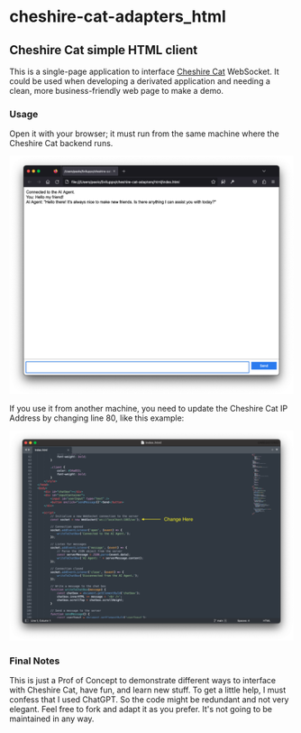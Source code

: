 # cheshire-cat-adapters_html
## Cheshire Cat simple HTML client

This is a single-page application to interface [Cheshire Cat](https://github.com/pieroit/cheshire-cat) WebSocket. It could be used when developing a derivated application and needing a clean, more business-friendly web page to make a demo.

### Usage
Open it with your browser; it must run from the same machine where the Cheshire Cat backend runs.

![](screenshot.png)

If you use it from another machine, you need to update the Cheshire Cat IP Address by changing line 80, like this example:

![](screenshot2.png)
 
### Final Notes
This is just a Prof of Concept to demonstrate different ways to interface with Cheshire Cat, have fun, and learn new stuff. To get a little help, I must confess that I used ChatGPT. So the code might be redundant and not very elegant. Feel free to fork and adapt it as you prefer. It's not going to be maintained in any way.